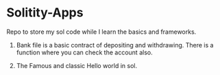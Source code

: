 # Solitity-Apps
Repo to store my sol code while I learn the basics and frameworks.

1. Bank file is a basic contract of depositing and withdrawing. There is a function where you can check the account also.

2. The Famous and classic Hello world in sol.
